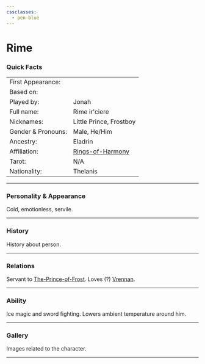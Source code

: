 ```yaml
---
cssclasses:
  - pen-blue
---
```

# Rime
### Quick Facts

|                    |                         |
| ------------------ | ----------------------- |
| First Appearance:  |                         |
| Based on:          |                         |
| Played by:         | Jonah                   |
| Full name:         | Rime ir'ciere           |
| Nicknames:         | Little Prince, Frostboy |
| Gender & Pronouns: | Male, He/Him            |
| Ancestry:          | Eladrin                 |
| Affiliation:       | [Rings-of-Harmony](../-Groups/Rings-of-Harmony.md)    |
| Tarot:             | N/A                     |
| Nationality:       | Thelanis                |
***
### Personality & Appearance
Cold, emotionless, servile.

***
### History
History about person.

***
### Relations
Servant to [The-Prince-of-Frost](The-Prince-of-Frost.md).
Loves (?) [Vrennan](Vrennan.md).

***
### Ability
Ice magic and sword fighting. Lowers ambient temperature around him.

***
### Gallery
Images related to the character.

***
